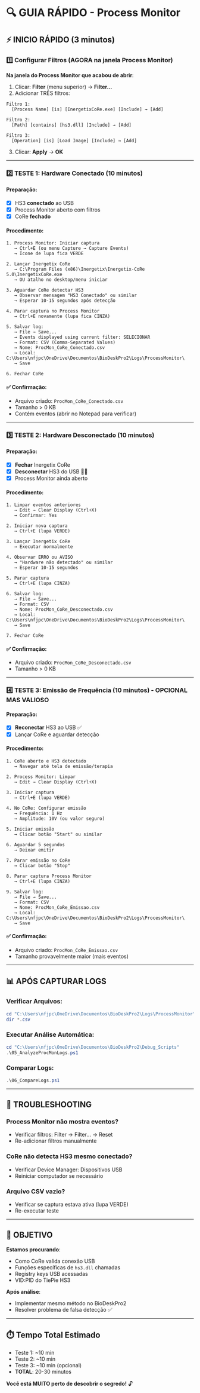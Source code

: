 # 🔍 GUIA RÁPIDO - Process Monitor

## ⚡ INICIO RÁPIDO (3 minutos)

### 1️⃣ Configurar Filtros (AGORA na janela Process Monitor)

**Na janela do Process Monitor que acabou de abrir**:

1. Clicar: **Filter** (menu superior) → **Filter...**
2. Adicionar TRÊS filtros:

```
Filtro 1:
  [Process Name] [is] [InergetixCoRe.exe] [Include] → [Add]

Filtro 2:
  [Path] [contains] [hs3.dll] [Include] → [Add]

Filtro 3:
  [Operation] [is] [Load Image] [Include] → [Add]
```

3. Clicar: **Apply** → **OK**

---

### 2️⃣ TESTE 1: Hardware Conectado (10 minutos)

#### Preparação:
- [x] HS3 **conectado** ao USB
- [x] Process Monitor aberto com filtros
- [x] CoRe **fechado**

#### Procedimento:
```
1. Process Monitor: Iniciar captura
   → Ctrl+E (ou menu Capture → Capture Events)
   → Ícone de lupa fica VERDE

2. Lançar Inergetix CoRe
   → C:\Program Files (x86)\Inergetix\Inergetix-CoRe 5.0\InergetixCoRe.exe
   → OU atalho no desktop/menu iniciar

3. Aguardar CoRe detectar HS3
   → Observar mensagem "HS3 Conectado" ou similar
   → Esperar 10-15 segundos após detecção

4. Parar captura no Process Monitor
   → Ctrl+E novamente (lupa fica CINZA)

5. Salvar log:
   → File → Save...
   → Events displayed using current filter: SELECIONAR
   → Format: CSV (Comma-Separated Values)
   → Nome: ProcMon_CoRe_Conectado.csv
   → Local: C:\Users\nfjpc\OneDrive\Documentos\BioDeskPro2\Logs\ProcessMonitor\
   → Save

6. Fechar CoRe
```

#### ✅ Confirmação:
- Arquivo criado: `ProcMon_CoRe_Conectado.csv`
- Tamanho > 0 KB
- Contém eventos (abrir no Notepad para verificar)

---

### 3️⃣ TESTE 2: Hardware Desconectado (10 minutos)

#### Preparação:
- [x] **Fechar** Inergetix CoRe
- [x] **Desconectar** HS3 do USB 🔌❌
- [x] Process Monitor ainda aberto

#### Procedimento:
```
1. Limpar eventos anteriores
   → Edit → Clear Display (Ctrl+X)
   → Confirmar: Yes

2. Iniciar nova captura
   → Ctrl+E (lupa VERDE)

3. Lançar Inergetix CoRe
   → Executar normalmente

4. Observar ERRO ou AVISO
   → "Hardware não detectado" ou similar
   → Esperar 10-15 segundos

5. Parar captura
   → Ctrl+E (lupa CINZA)

6. Salvar log:
   → File → Save...
   → Format: CSV
   → Nome: ProcMon_CoRe_Desconectado.csv
   → Local: C:\Users\nfjpc\OneDrive\Documentos\BioDeskPro2\Logs\ProcessMonitor\
   → Save

7. Fechar CoRe
```

#### ✅ Confirmação:
- Arquivo criado: `ProcMon_CoRe_Desconectado.csv`
- Tamanho > 0 KB

---

### 4️⃣ TESTE 3: Emissão de Frequência (10 minutos) - OPCIONAL MAS VALIOSO

#### Preparação:
- [x] **Reconectar** HS3 ao USB ✅
- [x] Lançar CoRe e aguardar detecção

#### Procedimento:
```
1. CoRe aberto e HS3 detectado
   → Navegar até tela de emissão/terapia

2. Process Monitor: Limpar
   → Edit → Clear Display (Ctrl+X)

3. Iniciar captura
   → Ctrl+E (lupa VERDE)

4. No CoRe: Configurar emissão
   → Frequência: 1 Hz
   → Amplitude: 10V (ou valor seguro)

5. Iniciar emissão
   → Clicar botão "Start" ou similar

6. Aguardar 5 segundos
   → Deixar emitir

7. Parar emissão no CoRe
   → Clicar botão "Stop"

8. Parar captura Process Monitor
   → Ctrl+E (lupa CINZA)

9. Salvar log:
   → File → Save...
   → Format: CSV
   → Nome: ProcMon_CoRe_Emissao.csv
   → Local: C:\Users\nfjpc\OneDrive\Documentos\BioDeskPro2\Logs\ProcessMonitor\
   → Save
```

#### ✅ Confirmação:
- Arquivo criado: `ProcMon_CoRe_Emissao.csv`
- Tamanho provavelmente maior (mais eventos)

---

## 📊 APÓS CAPTURAR LOGS

### Verificar Arquivos:
```powershell
cd "C:\Users\nfjpc\OneDrive\Documentos\BioDeskPro2\Logs\ProcessMonitor"
dir *.csv
```

### Executar Análise Automática:
```powershell
cd "C:\Users\nfjpc\OneDrive\Documentos\BioDeskPro2\Debug_Scripts"
.\05_AnalyzeProcMonLogs.ps1
```

### Comparar Logs:
```powershell
.\06_CompareLogs.ps1
```

---

## 🚨 TROUBLESHOOTING

### Process Monitor não mostra eventos?
- Verificar filtros: Filter → Filter... → Reset
- Re-adicionar filtros manualmente

### CoRe não detecta HS3 mesmo conectado?
- Verificar Device Manager: Dispositivos USB
- Reiniciar computador se necessário

### Arquivo CSV vazio?
- Verificar se captura estava ativa (lupa VERDE)
- Re-executar teste

---

## 🎯 OBJETIVO

**Estamos procurando**:
- Como CoRe valida conexão USB
- Funções específicas de `hs3.dll` chamadas
- Registry keys USB acessadas
- VID:PID do TiePie HS3

**Após análise**:
- Implementar mesmo método no BioDeskPro2
- Resolver problema de falsa detecção ✅

---

## ⏱️ Tempo Total Estimado

- Teste 1: ~10 min
- Teste 2: ~10 min
- Teste 3: ~10 min (opcional)
- **TOTAL**: 20-30 minutos

**Você está MUITO perto de descobrir o segredo!** 🔓
